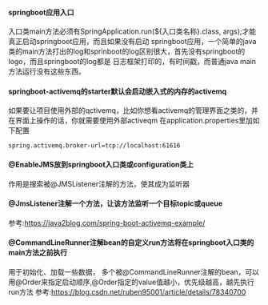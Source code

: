 #### springboot应用入口
入口类main方法必须有SpringApplication.run(${入口类名称}.class, args);才能真正启动springboot应用，而且如果没有启动
springboot应用，一个简单的java类的main方法打出的log和sprinboot的log区别很大，首先没有springboot的logo，而且springboot的log都是
日志框架打印的，有时间戳，而普通java main方法运行没有这些东西。

#### springboot-activemq的starter默认会启动嵌入式的内存的activemq
如果要让项目使用外部的qctivemq，比如你想看activemq的管理界面之类的，并在界面上操作的话，你就需要使用外部activeqm
在application.properties里加如下配置
```
spring.activemq.broker-url=tcp://localhost:61616
```
#### @EnableJMS放到springboot入口类或configuration类上
作用是搜索被@JMSListener注解的方法，使其成为监听器

#### @JmsListener注解一个方法，让该方法监听一个目标topic或queue
参考:https://java2blog.com/spring-boot-activemq-example/

#### @CommandLineRunner注解bean的自定义run方法将在springboot入口类的main方法之前执行
用于初始化、加载一些数据，
多个被@CommandLineRunner注解的bean，可以用@Order来指定启动顺序,@Order指定的value值越小，优先级越高，越先执行run方法
参考:https://blog.csdn.net/ruben95001/article/details/78340700